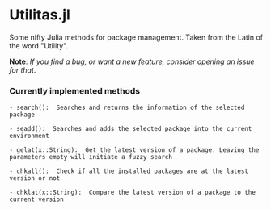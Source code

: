 # Utilitas.jl
Some nifty Julia methods for package management. Taken from the Latin of the word "Utility".

**Note**: _If you find a bug, or want a new feature, consider opening an issue for that_.

### Currently implemented methods
```
- search():  Searches and returns the information of the selected package

- seadd():  Searches and adds the selected package into the current environment

- gelat(x::String):  Get the latest version of a package. Leaving the parameters empty will initiate a fuzzy search

- chkall():  Check if all the installed packages are at the latest version or not

- chklat(x::String):  Compare the latest version of a package to the current version
```








